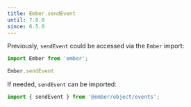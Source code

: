 ```yaml
---
title: Ember.sendEvent
until: 7.0.0
since: 6.5.0
---
```



Previously, `sendEvent` could be accessed via the `Ember` import:
```js
import Ember from 'ember';

Ember.sendEvent
```

If needed, `sendEvent` can be imported:
```js
import { sendEvent } from '@ember/object/events';
```
